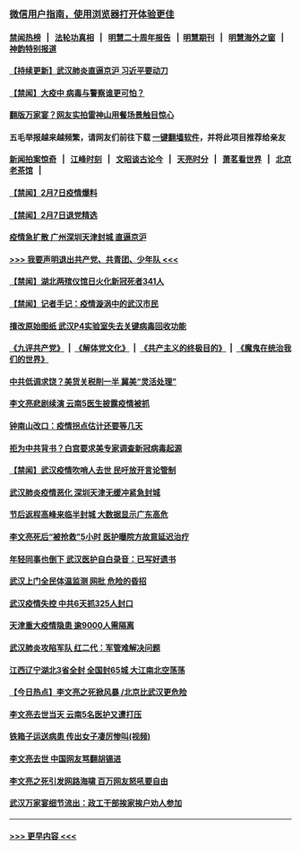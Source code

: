 ### [微信用户指南，使用浏览器打开体验更佳](https://github.com/gfw-breaker/banned-news1/blob/master/indexes/wechat-guide.md?t=0)
#### [禁闻热榜](热点新闻.md?t=0)  &nbsp;&nbsp;|&nbsp;&nbsp; [法轮功真相](https://github.com/gfw-breaker/truth/blob/master/README.md?t=0) &nbsp;&nbsp;|&nbsp;&nbsp; [明慧二十周年报告](https://github.com/gfw-breaker/mh-reports/blob/master/README.md?t=0) &nbsp;&nbsp;|&nbsp;&nbsp;[明慧期刊](https://github.com/gfw-breaker/mh-qikan) &nbsp;&nbsp;|&nbsp;&nbsp; [明慧海外之窗](https://github.com/gfw-breaker/mh-news/blob/master/README.md?t=0) &nbsp;&nbsp;|&nbsp;&nbsp; [神韵特别报道](https://github.com/gfw-breaker/mh-news/blob/master/shenyun.md?t=0)
#### [【持续更新】武汉肺炎直逼京沪 习近平要动刀](../pages/prog204/a102757185.md?t=02081022) 
#### [【禁闻】大疫中 病毒与警察谁更可怕？](../pages/prog204/a102772175.md?t=02081022) 
#### [翻版万家宴？网友实拍雷神山用餐场景触目惊心](../pages/prog204/a102772078.md?t=02081022) 
#### 五毛举报越来越频繁，请网友们前往下载 [一键翻墙软件](https://github.com/gfw-breaker/ssr-accounts)，并将此项目推荐给亲友
#### [新闻拍案惊奇](https://github.com/gfw-breaker/banned-news1/blob/master/pages/link4.md) &nbsp;&nbsp;|&nbsp;&nbsp; [江峰时刻](https://github.com/gfw-breaker/banned-news1/blob/master/pages/link4.md) &nbsp;&nbsp;|&nbsp;&nbsp; [文昭谈古论今](https://github.com/gfw-breaker/banned-news1/blob/master/pages/link4.md) &nbsp;&nbsp;|&nbsp;&nbsp; [天亮时分](https://github.com/gfw-breaker/banned-news1/blob/master/pages/link4.md) &nbsp;&nbsp;|&nbsp;&nbsp; [萧茗看世界](https://github.com/gfw-breaker/banned-news1/blob/master/pages/link4.md) &nbsp;&nbsp;|&nbsp;&nbsp; [北京老茶馆](https://github.com/gfw-breaker/banned-news1/blob/master/pages/link4.md) &nbsp;&nbsp;|&nbsp;&nbsp; 
#### [【禁闻】2月7日疫情爆料](../pages/prog204/a102772161.md?t=02081022) 
#### [【禁闻】2月7日退党精选](../pages/prog204/a102772151.md?t=02081022) 
#### [疫情急扩散 广州深圳天津封城 直逼京沪](../pages/prog204/a102772122.md?t=02081022) 
#### [>>> 我要声明退出共产党、共青团、少年队 <<<](https://github.com/begood0513/goodnews/blob/master/quit/letter.md) 
#### [【禁闻】湖北两殡仪馆日火化新冠死者341人](../pages/prog204/a102772110.md?t=02081022) 
#### [【禁闻】记者手记：疫情漩涡中的武汉市民](../pages/prog204/a102772100.md?t=02081022) 
#### [擅改原始图纸 武汉P4实验室失去关键病毒回收功能](../pages/prog204/a102772094.md?t=02081022) 
#### [《九评共产党》](https://github.com/begood0513/9ping.md/blob/master/README.md) &nbsp;|&nbsp; [《解体党文化》](../../../../jtdwh.md/blob/master/README.md)  &nbsp;|&nbsp; [《共产主义的终极目的》](../../../../gczydzjmd.md/blob/master/README.md) &nbsp;|&nbsp; [《魔鬼在统治我们的世界》](../../../../mgztzwmdsj.md/blob/master/README.md) 
#### [中共低调求饶？美货关税削一半 冀美“灵活处理”](../pages/prog204/a102772039.md?t=02081022) 
#### [李文亮悲剧续演 云南5医生披露疫情被抓](../pages/prog204/a102772018.md?t=02081022) 
#### [钟南山改口：疫情拐点估计还要等几天](../pages/prog204/a102772006.md?t=02081022) 
#### [拒为中共背书？白宫要求美专家调查新冠病毒起源](../pages/prog204/a102771993.md?t=02081022) 
#### [【禁闻】武汉疫情吹哨人去世 民吁放开言论管制](../pages/prog204/a102772040.md?t=02081022) 
#### [武汉肺炎疫情恶化 深圳天津无缓冲紧急封城](../pages/prog204/a102771923.md?t=02081022) 
#### [节后返程高峰来临半封城  大数据显示广东高危](../pages/prog204/a102771961.md?t=02081022) 
#### [李文亮死后“被抢救”5小时 医护曝院方故意延迟治疗](../pages/prog204/a102771898.md?t=02081022) 
#### [年轻同事也倒下 武汉医护自白录音：已写好遗书](../pages/prog204/a102771773.md?t=02081022) 
#### [武汉上门全民体温监测 网批 危险的昏招](../pages/prog204/a102771775.md?t=02081022) 
#### [武汉疫情失控 中共6天抓325人封口](../pages/prog204/a102771731.md?t=02081022) 
#### [天津重大疫情隐患 逾9000人需隔离](../pages/prog204/a102771699.md?t=02081022) 
#### [武汉肺炎攻陷军队 红二代：军管难解决问题](../pages/prog204/a102771680.md?t=02081022) 
#### [江西辽宁湖北3省全封 全国封65城 大江南北空荡荡](../pages/prog204/a102771661.md?t=02081022) 
#### [【今日热点】李文亮之死掀风暴 /北京比武汉更危险](../pages/prog204/a102771591.md?t=02081022) 
#### [李文亮去世当天 云南5名医护又遭打压](../pages/prog204/a102771614.md?t=02081022) 
#### [铁箱子运送病患 传出女子凄厉惨叫(视频)](../pages/prog204/a102771600.md?t=02081022) 
#### [李文亮去世 中国网友骂翻胡锡进](../pages/prog204/a102771583.md?t=02081022) 
#### [李文亮之死引发网路海啸 百万网友怒吼要自由](../pages/prog204/a102771563.md?t=02081022) 
#### [武汉万家宴细节流出：政工干部挨家挨户劝人参加](../pages/prog204/a102771531.md?t=02081022) 

----
#### [ >>> 更早内容 <<< ](../indexes/prog204-earlier.md)
